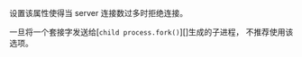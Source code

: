<!-- YAML
added: v0.2.0
-->

设置该属性使得当 server 连接数过多时拒绝连接。

一旦将一个套接字发送给[`child process.fork()`][]生成的子进程， 不推荐使用该选项。


